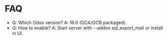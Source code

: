 # FAQ

- Q: Which Odoo version? A: 16.0 (OCA/OCB packaged).
- Q: How to enable? A: Start server with --addon sql_export_mail or install in UI.

